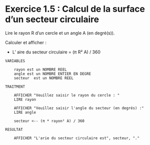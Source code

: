 # Exercice 1.5 : Calcul de la surface d’un secteur circulaire
Lire le rayon R d’un cercle et un angle A (en degré(s)).

Calculer et afficher :

- L’ aire du secteur circulaire = (π R² A) / 360


```
VARIABLES

    rayon est un NOMBRE REEL
    angle est un NOMBRE ENTIER EN DEGRE
    secteur  est un NOMBRE REEL

TRAITMENT

    AFFICHER "Veuillez saisir le rayon du cercle : "
    LIRE rayon

    AFFICHER "Veuillez saisir l'angle du secteur (en degrés) :"
    LIRE angle

    secteur <-- (π * rayon² A) / 360 

RESULTAT

    AFFICHER "L'arie du secteur circulaire est", secteur, "."

```